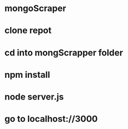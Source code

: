 # mongoScraper
# clone repot
# cd into mongScrapper folder
# npm install
# node server.js
# go to localhost://3000

